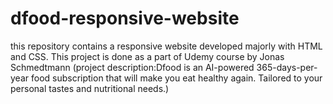 # dfood-responsive-website
this repository contains a responsive website developed majorly with HTML and CSS.
This project is done as a part of Udemy course by Jonas Schmedtmann
(project description:Dfood is an AI-powered 365-days-per-year food subscription that will make you eat healthy again. 
Tailored to your personal tastes and nutritional needs.)
